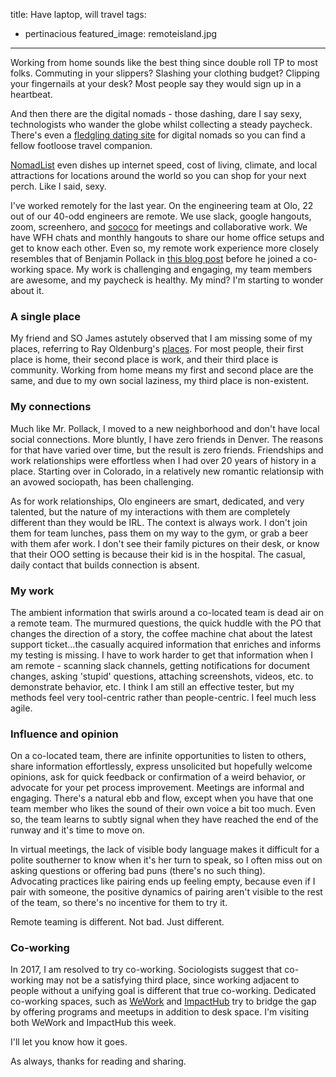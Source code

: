 title: Have laptop, will travel
tags:
  - pertinacious
featured_image: remoteisland.jpg

---
Working from home sounds like the best thing since double roll TP to most folks. Commuting in your slippers? Slashing your clothing budget?  Clipping your fingernails at your desk?  Most people say they would sign up in a heartbeat.  

And then there are the digital nomads - those dashing, dare I say sexy, technologists who wander the globe whilst collecting a steady paycheck.  There's even a [fledgling dating site](https://locationharmony.com/) for digital nomads so you can find a fellow footloose travel companion.  

[NomadList](https://nomadlist.com/) even dishes up internet speed, cost of living, climate, and local attractions for locations around the world so you can shop for your next perch.  Like I said, sexy.

I've worked remotely for the last year. On the engineering team at Olo, 22 out of our 40-odd engineers are remote.  We use slack, google hangouts, zoom, screenhero, and [sococo](https://www.sococo.com/) for meetings and collaborative work.  We have WFH chats and monthly hangouts to share our home office setups and get to know each other.  Even so, my remote work experience more closely resembles that of Benjamin Pollack in [this blog post](https://bitquabit.com/post/working-remotely-coworking-and-mental-health/) before he joined a co-working space.  My work is challenging and engaging, my team members are awesome, and my paycheck is healthy.  My mind?  I'm starting to wonder about it.  

### A single place
My friend and SO James astutely observed that I am missing some of my places, referring to Ray Oldenburg's [places](|https://en.wikipedia.org/wiki/Third_place).  For most people, their first place is home, their second place is work, and their third place is community. Working from home means my first and second place are the same, and due to my own social laziness, my third place is non-existent.
### My connections
Much like Mr. Pollack, I moved to a new neighborhood and don't have local social connections.  More bluntly, I have zero friends in Denver.  The reasons for that have varied over time, but the result is zero friends. Friendships and work relationships were effortless when I had over 20 years of history in a place.  Starting over in Colorado, in a relatively new romantic relationsip with an avowed sociopath, has been challenging.

As for work relationships, Olo engineers are smart, dedicated, and very talented, but the nature of my interactions with them are completely different than they would be IRL.  The context is always work.  I don't join them for team lunches, pass them on my way to the gym, or grab a beer with them afer work.  I don't see their family pictures on their desk, or know that their OOO setting is because their kid is in the hospital.  The casual, daily contact that builds connection is absent. 
### My work
The ambient information that swirls around a co-located team is dead air on a remote team.  The murmured questions, the quick huddle with the PO that changes the direction of a story, the coffee machine chat about the latest support ticket...the casually acquired information that enriches and informs my testing is missing.  I have to work harder to get that information when I am remote - scanning slack channels, getting notifications for document changes,  asking 'stupid' questions, attaching screenshots, videos, etc. to demonstrate behavior, etc.  I think I am still an effective tester, but my methods feel very tool-centric rather than people-centric.  I feel much less agile.

### Influence and opinion
On a co-located team, there are infinite opportunities to listen to others, share information effortlessly, express unsolicited but hopefully welcome opinions, ask for quick feedback or confirmation of a weird behavior, or advocate for your pet process improvement. Meetings are informal and engaging.  There's a natural ebb and flow, except when you have that one team member who likes the sound of their own voice a bit too much.  Even so, the team learns to subtly signal when they have reached the end of the runway and it's time to move on. 

In virtual meetings, the lack of visible body language makes it difficult for a polite southerner to know when it's her turn to speak, so I often miss out on asking questions or offering bad puns (there's no such thing).  
Advocating practices like pairing ends up feeling empty, because even if I pair with someone, the positive dynamics of pairing aren't visible to the rest of the team, so there's no incentive for them to try it.

Remote teaming is different.  Not bad.  Just different.

### Co-working
In 2017, I am resolved to try co-working.  Sociologists suggest that co-working may not be a satisfying third place, since working adjacent to people without a unifying goal is different that true co-working.  Dedicated co-working spaces, such as [WeWork](http://wework.com) and [ImpactHub](https://www.impacthubboulder.com/) try to bridge the gap by offering programs and meetups in addition to desk space.  I'm visiting both WeWork and ImpactHub this week.

I'll let you know how it goes.

As always, thanks for reading and sharing.